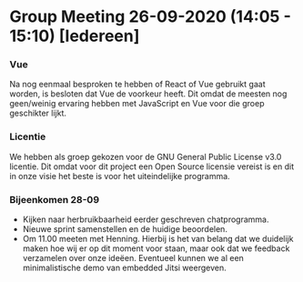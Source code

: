 # Group Meeting 26-09-2020 (14:05 - 15:10) [Iedereen]

### Vue
Na nog eenmaal besproken te hebben of React of Vue gebruikt gaat worden, is besloten dat Vue de voorkeur heeft. Dit omdat de meesten nog geen/weinig ervaring hebben
met JavaScript en Vue voor die groep geschikter lijkt.

### Licentie
We hebben als groep gekozen voor de GNU General Public License v3.0 licentie. Dit omdat voor dit project een Open Source licensie vereist is en dit in onze visie het beste
is voor het uiteindelijke programma.

### Bijeenkomen 28-09
* Kijken naar herbruikbaarheid eerder geschreven chatprogramma.
* Nieuwe sprint samenstellen en de huidige beoordelen.
* Om 11.00 meeten met Henning. Hierbij is het van belang dat we duidelijk maken hoe wij er op dit moment voor staan, 
  maar ook dat we feedback verzamelen over onze ideëen. Eventueel kunnen we al een minimalistische demo van embedded Jitsi weergeven.

